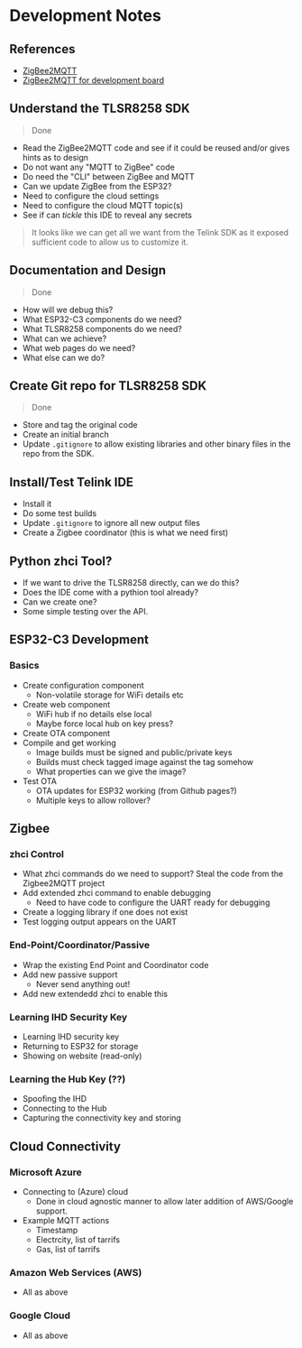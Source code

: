 # Development Notes

## References
- [ZigBee2MQTT]
- [ZigBee2MQTT for development board]

## Understand the TLSR8258 SDK
> Done
- Read the ZigBee2MQTT code and see if it could be reused and/or gives hints as
  to design
- Do not want any "MQTT to ZigBee" code
- Do need the "CLI" between ZigBee and MQTT
- Can we update ZigBee from the ESP32?
- Need to configure the cloud settings
- Need to configure the cloud MQTT topic(s)
- See if can _tickle_ this IDE to reveal any secrets

> It looks like we can get all we want from the Telink SDK as it exposed sufficient code to allow us to customize it.

## Documentation and Design
> Done
- How will we debug this?
- What ESP32-C3 components do we need?
- What TLSR8258 components do we need?
- What can we achieve?
- What web pages do we need?
- What else can we do?

## Create Git repo for TLSR8258 SDK
> Done
- Store and tag the original code
- Create an initial branch
- Update `.gitignore` to allow existing libraries and other binary files in the repo from the SDK.

## Install/Test Telink IDE
- Install it
- Do some test builds
- Update `.gitignore` to ignore all new output files
- Create a Zigbee coordinator (this is what we need first)

## Python zhci Tool?
- If we want to drive the TLSR8258 directly, can we do this?
- Does the IDE come with a pythion tool already?
- Can we create one?
- Some simple testing over the API.

## ESP32-C3 Development

### Basics
- Create configuration component
  - Non-volatile storage for WiFi details etc
- Create web component
  - WiFi hub if no details else local
  - Maybe force local hub on key press?
- Create OTA component
- Compile and get working
  - Image builds must be signed and public/private keys
  - Builds must check tagged image against the tag somehow
  - What properties can we give the image?
- Test OTA
  - OTA updates for ESP32 working (from Github pages?)
  - Multiple keys to allow rollover?

## Zigbee
### zhci Control
- What zhci commands do we need to support?  Steal the code from the Zigbee2MQTT project
- Add extended zhci command to enable debugging
  - Need to have code to configure the UART ready for debugging
- Create a logging library if one does not exist
- Test logging output appears on the UART

### End-Point/Coordinator/Passive
- Wrap the existing End Point and Coordinator code
- Add new passive support
  - Never send anything out!
- Add new extendedd zhci to enable this

### Learning IHD Security Key
- Learning IHD security key
- Returning to ESP32 for storage
- Showing on website (read-only)

### Learning the Hub Key (??)
- Spoofing the IHD
- Connecting to the Hub
- Capturing the connectivity key and storing

## Cloud Connectivity
### Microsoft Azure
- Connecting to (Azure) cloud
  - Done in cloud agnostic manner to allow later addition of AWS/Google
    support.
- Example MQTT actions
  - Timestamp
  - Electrcity, list of tarrifs
  - Gas, list of tarrifs

### Amazon Web Services (AWS)
- All as above

### Google Cloud
- All as above

[ZigBee2MQTT]: https://www.zigbee2mqtt.io/
[ZigBee2MQTT for development board]: https://github.com/Xinyuan-LilyGO/T-ZigBee